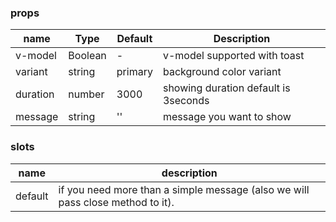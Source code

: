 ### props
| name | Type | Default | Description |
| ------------ | ------------ | ------------ | ------------ |
| v-model | Boolean | - | v-model supported with toast |
| variant | string | primary | background color variant |
| duration | number | 3000 | showing duration default is 3seconds |
| message | string | '' | message you want to show |

### slots
| name | description 
| ------------ | ------------ |
| default | if you need more than a simple message (also we will pass close method to it). |

